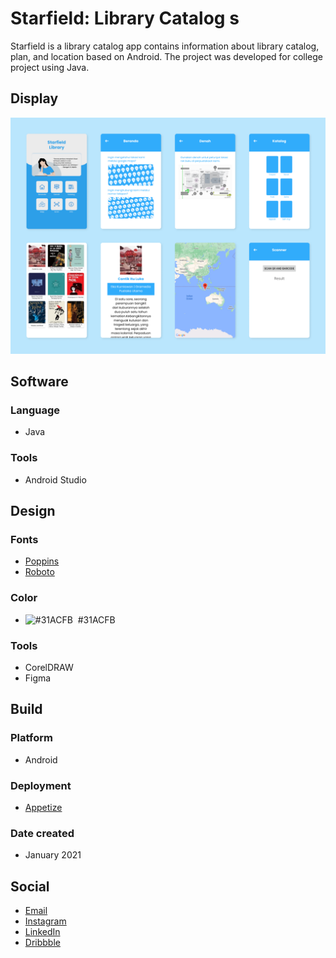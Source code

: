 # Starfield: Library Catalog s
Starfield is a library catalog app contains information about library catalog, plan, and location based on Android. The project was developed for college project using Java.

## Display
![Display](https://raw.githubusercontent.com/luqmanherifa/luqman-herifa-personal-portfolio-v2/main/src/images/mobile_starfield.png)

## Software
### Language
  - Java

### Tools
  - Android Studio

## Design
### Fonts
  - [Poppins](https://fonts.google.com/specimen/Poppins)
  - [Roboto](https://fonts.google.com/specimen/Roboto)

### Color
  - ![#31ACFB](https://placehold.co/20x20/31ACFB/31ACFB.png)  #31ACFB
  
### Tools
  - CorelDRAW
  - Figma

## Build
### Platform
  - Android

### Deployment
  - [Appetize](https://appetize.io/app/updahqyhxqcy4xm2kcazwbii3u)
  
### Date created
  - January 2021
  
## Social
  - [Email](mailto:luqmanherifa@gmail.com)
  - [Instagram](https://www.instagram.com/luqmanherifa)
  - [LinkedIn](https://www.linkedin.com/in/luqmanherifa)
  - [Dribbble](https://dribbble.com/luqmanherifa)

